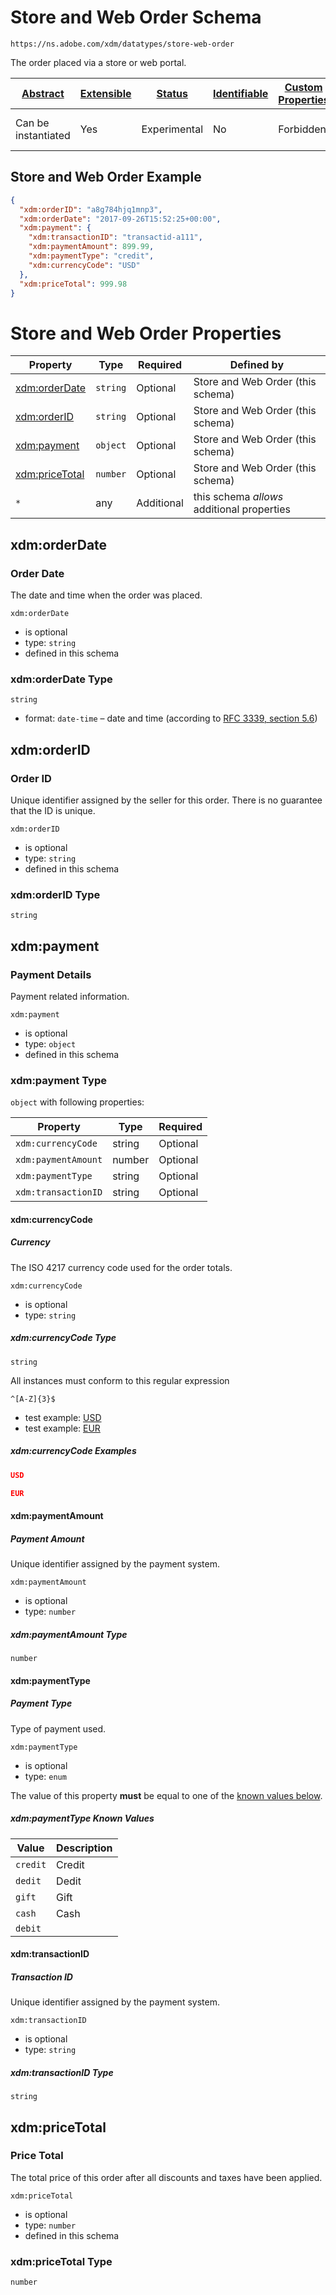 
# Store and Web Order Schema

```
https://ns.adobe.com/xdm/datatypes/store-web-order
```

The order placed via a store or web portal.

| [Abstract](../../abstract.md) | [Extensible](../../extensions.md) | [Status](../../status.md) | [Identifiable](../../id.md) | [Custom Properties](../../extensions.md) | [Additional Properties](../../extensions.md) | Defined In |
|-------------------------------|-----------------------------------|---------------------------|-----------------------------|------------------------------------------|----------------------------------------------|------------|
| Can be instantiated | Yes | Experimental | No | Forbidden | Permitted | [datatypes/store-web-order.schema.json](datatypes/store-web-order.schema.json) |

## Store and Web Order Example
```json
{
  "xdm:orderID": "a8g784hjq1mnp3",
  "xdm:orderDate": "2017-09-26T15:52:25+00:00",
  "xdm:payment": {
    "xdm:transactionID": "transactid-a111",
    "xdm:paymentAmount": 899.99,
    "xdm:paymentType": "credit",
    "xdm:currencyCode": "USD"
  },
  "xdm:priceTotal": 999.98
}
```

# Store and Web Order Properties

| Property | Type | Required | Defined by |
|----------|------|----------|------------|
| [xdm:orderDate](#xdmorderdate) | `string` | Optional | Store and Web Order (this schema) |
| [xdm:orderID](#xdmorderid) | `string` | Optional | Store and Web Order (this schema) |
| [xdm:payment](#xdmpayment) | `object` | Optional | Store and Web Order (this schema) |
| [xdm:priceTotal](#xdmpricetotal) | `number` | Optional | Store and Web Order (this schema) |
| `*` | any | Additional | this schema *allows* additional properties |

## xdm:orderDate
### Order Date

The date and time when the order was placed.

`xdm:orderDate`
* is optional
* type: `string`
* defined in this schema

### xdm:orderDate Type


`string`
* format: `date-time` – date and time (according to [RFC 3339, section 5.6](http://tools.ietf.org/html/rfc3339))






## xdm:orderID
### Order ID

Unique identifier assigned by the seller for this order. There is no guarantee that the ID is unique.

`xdm:orderID`
* is optional
* type: `string`
* defined in this schema

### xdm:orderID Type


`string`






## xdm:payment
### Payment Details

Payment related information.

`xdm:payment`
* is optional
* type: `object`
* defined in this schema

### xdm:payment Type


`object` with following properties:


| Property | Type | Required |
|----------|------|----------|
| `xdm:currencyCode`| string | Optional |
| `xdm:paymentAmount`| number | Optional |
| `xdm:paymentType`| string | Optional |
| `xdm:transactionID`| string | Optional |



#### xdm:currencyCode
##### Currency

The ISO 4217 currency code used for the order totals.

`xdm:currencyCode`
* is optional
* type: `string`

##### xdm:currencyCode Type


`string`


All instances must conform to this regular expression 
```regex
^[A-Z]{3}$
```

* test example: [USD](https://regexr.com/?expression=%5E%5BA-Z%5D%7B3%7D%24&text=USD)
* test example: [EUR](https://regexr.com/?expression=%5E%5BA-Z%5D%7B3%7D%24&text=EUR)




##### xdm:currencyCode Examples

```json
USD
```

```json
EUR
```





#### xdm:paymentAmount
##### Payment Amount

Unique identifier assigned by the payment system.

`xdm:paymentAmount`
* is optional
* type: `number`

##### xdm:paymentAmount Type


`number`








#### xdm:paymentType
##### Payment Type

Type of payment used.

`xdm:paymentType`
* is optional
* type: `enum`

The value of this property **must** be equal to one of the [known values below](#xdmpayment-known-values).

##### xdm:paymentType Known Values
| Value | Description |
|-------|-------------|
| `credit` | Credit |
| `dedit` | Dedit |
| `gift` | Gift |
| `cash` | Cash |
| `debit` |  |






#### xdm:transactionID
##### Transaction ID

Unique identifier assigned by the payment system.

`xdm:transactionID`
* is optional
* type: `string`

##### xdm:transactionID Type


`string`











## xdm:priceTotal
### Price Total

The total price of this order after all discounts and taxes have been applied.

`xdm:priceTotal`
* is optional
* type: `number`
* defined in this schema

### xdm:priceTotal Type


`number`





